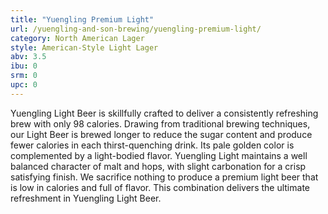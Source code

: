 ```yaml
---
title: "Yuengling Premium Light"
url: /yuengling-and-son-brewing/yuengling-premium-light/
category: North American Lager
style: American-Style Light Lager
abv: 3.5
ibu: 0
srm: 0
upc: 0
---
```

Yuengling Light Beer is skillfully crafted to deliver a consistently refreshing brew with only 98 calories. Drawing from traditional brewing techniques, our Light Beer is brewed longer to reduce the sugar content and produce fewer calories in each thirst-quenching drink. Its pale golden color is complemented by a light-bodied flavor. Yuengling Light maintains a well balanced character of malt and hops, with slight carbonation for a crisp satisfying finish. We sacrifice nothing to produce a premium light beer that is low in calories and full of flavor. This combination delivers the ultimate refreshment in Yuengling Light Beer.
